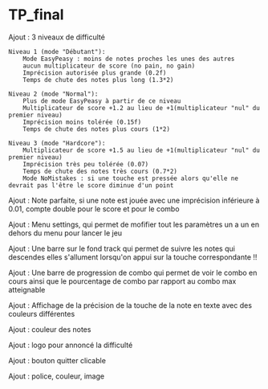# TP_final

Ajout : 3 niveaux de difficulté

	Niveau 1 (mode "Débutant"):
		Mode EasyPeasy : moins de notes proches les unes des autres
		aucun multiplicateur de score (no pain, no gain)
		Imprécision autorisée plus grande (0.2f)
		Temps de chute des notes plus long (1.3*2)
		
	Niveau 2 (mode "Normal"):
		Plus de mode EasyPeasy à partir de ce niveau
		Multiplicateur de score +1.2 au lieu de +1(multiplicateur "nul" du premier niveau)
		Imprécision moins tolérée (0.15f)
		Temps de chute des notes plus cours (1*2)

	Niveau 3 (mode "Hardcore"):
		Multiplicateur de score +1.5 au lieu de +1(multiplicateur "nul" du premier niveau)
		Imprécision très peu tolérée (0.07)
		Temps de chute des notes très cours (0.7*2)
		Mode NoMistakes : si une touche est pressée alors qu'elle ne devrait pas l'être le score diminue d'un point

Ajout : 
	Note parfaite, si une note est jouée avec une imprécision inférieure à 0.01, compte double pour le score et pour le combo
	
Ajout :
	Menu settings, qui permet de mofifier tout les paramètres un a un en dehors du menu pour lancer le jeu

Ajout :
	Une barre sur le fond track qui permet de suivre les notes qui descendes elles s'allument lorsqu'on appui sur la touche correspondante !!

Ajout :
	Une barre de progression de combo qui permet de voir le combo en cours ainsi que le pourcentage de combo par rapport au combo max atteignable

Ajout :
	Affichage de la précision de la touche de la note en texte avec des couleurs différentes

Ajout :
	couleur des notes

Ajout :
	logo pour annoncé la difficulté

Ajout : 
	bouton quitter clicable

Ajout :
	police, couleur, image
		
		
		
		
		